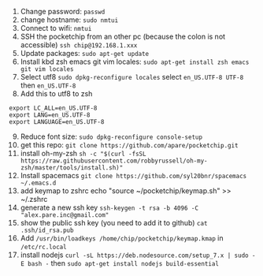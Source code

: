 1. Change password:
`passwd`
2. change hostname:
`sudo nmtui`
3. Connect to wifi:
`nmtui`
4. SSH the pocketchip from an other pc (because the colon is not accessible)
`ssh chip@192.168.1.xxx`
5. Update packages:
`sudo apt-get update`
6. Install kbd zsh emacs git vim locales:
`sudo apt-get install zsh emacs git vim locales`
7. Select utf8
`sudo dpkg-reconfigure locales`
select `en_US.UTF-8 UTF-8` then `en_US.UTF-8`
8. Add this to utf8 to zsh
```
export LC_ALL=en_US.UTF-8
export LANG=en_US.UTF-8
export LANGUAGE=en_US.UTF-8
```
9. Reduce font size:
`sudo dpkg-reconfigure console-setup`
10. get this repo:
`git clone https://github.com/apare/pocketchip.git`
11. install oh-my-zsh
`sh -c "$(curl -fsSL https://raw.githubusercontent.com/robbyrussell/oh-my-zsh/master/tools/install.sh)"`
12. Install spacemacs
`git clone https://github.com/syl20bnr/spacemacs ~/.emacs.d`
13. add keymap to zshrc
echo "source ~/pocketchip/keymap.sh" >> ~/.zshrc
14. generate a new ssh key
`ssh-keygen -t rsa -b 4096 -C "alex.pare.inc@gmail.com"`
15. show the public ssh key (you need to add it to github)
`cat .ssh/id_rsa.pub`
16.  Add `/usr/bin/loadkeys /home/chip/pocketchip/keymap.kmap` in `/etc/rc.local`
17. install nodejs
`curl -sL https://deb.nodesource.com/setup_7.x | sudo -E bash -` then `sudo apt-get install nodejs build-essential`
